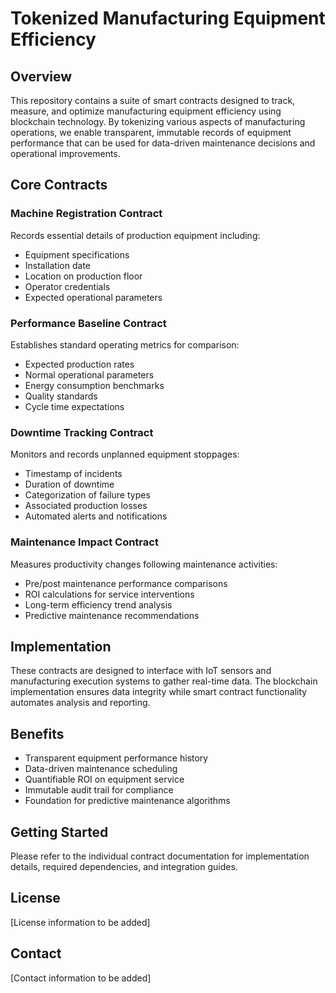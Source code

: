 # Tokenized Manufacturing Equipment Efficiency

## Overview

This repository contains a suite of smart contracts designed to track, measure, and optimize manufacturing equipment efficiency using blockchain technology. By tokenizing various aspects of manufacturing operations, we enable transparent, immutable records of equipment performance that can be used for data-driven maintenance decisions and operational improvements.

## Core Contracts

### Machine Registration Contract
Records essential details of production equipment including:
- Equipment specifications
- Installation date
- Location on production floor
- Operator credentials
- Expected operational parameters

### Performance Baseline Contract
Establishes standard operating metrics for comparison:
- Expected production rates
- Normal operational parameters
- Energy consumption benchmarks
- Quality standards
- Cycle time expectations

### Downtime Tracking Contract
Monitors and records unplanned equipment stoppages:
- Timestamp of incidents
- Duration of downtime
- Categorization of failure types
- Associated production losses
- Automated alerts and notifications

### Maintenance Impact Contract
Measures productivity changes following maintenance activities:
- Pre/post maintenance performance comparisons
- ROI calculations for service interventions
- Long-term efficiency trend analysis
- Predictive maintenance recommendations

## Implementation

These contracts are designed to interface with IoT sensors and manufacturing execution systems to gather real-time data. The blockchain implementation ensures data integrity while smart contract functionality automates analysis and reporting.

## Benefits

- Transparent equipment performance history
- Data-driven maintenance scheduling
- Quantifiable ROI on equipment service
- Immutable audit trail for compliance
- Foundation for predictive maintenance algorithms

## Getting Started

Please refer to the individual contract documentation for implementation details, required dependencies, and integration guides.

## License

[License information to be added]

## Contact

[Contact information to be added]
